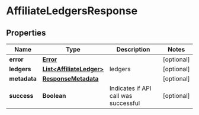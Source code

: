 
# AffiliateLedgersResponse

## Properties
Name | Type | Description | Notes
------------ | ------------- | ------------- | -------------
**error** | [**Error**](Error.md) |  |  [optional]
**ledgers** | [**List&lt;AffiliateLedger&gt;**](AffiliateLedger.md) | ledgers |  [optional]
**metadata** | [**ResponseMetadata**](ResponseMetadata.md) |  |  [optional]
**success** | **Boolean** | Indicates if API call was successful |  [optional]



